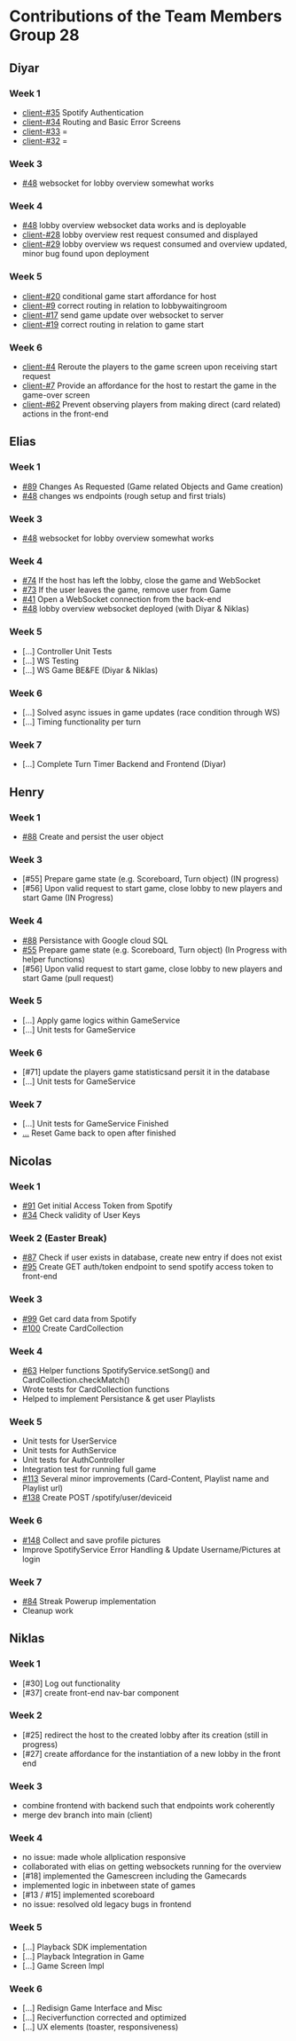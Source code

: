 # Contributions of the Team Members Group 28

## Diyar
### Week 1
* [client-#35](https://github.com/sopra-fs24-group-28/spotify-memory-client/issues/35) Spotify Authentication
* [client-#34](https://github.com/sopra-fs24-group-28/spotify-memory-client/issues/34) Routing and Basic Error Screens
* [client-#33](https://github.com/sopra-fs24-group-28/spotify-memory-client/issues/33) =
* [client-#32](https://github.com/sopra-fs24-group-28/spotify-memory-client/issues/32) =

### Week 3
* [#48](https://github.com/sopra-fs24-group-28/spotify-memory-server/issues/48) websocket for lobby overview somewhat works

### Week 4
* [#48](https://github.com/sopra-fs24-group-28/spotify-memory-server/issues/48) lobby overview websocket data works and is deployable
* [client-#28](https://github.com/sopra-fs24-group-28/spotify-memory-client/issues/28) lobby overview rest request consumed and displayed
* [client-#29](https://github.com/sopra-fs24-group-28/spotify-memory-client/issues/29) lobby overview ws request consumed and overview updated, minor bug found upon deployment

### Week 5
* [client-#20](https://github.com/sopra-fs24-group-28/spotify-memory-client/issues/20) conditional game start affordance for host
* [client-#9](https://github.com/sopra-fs24-group-28/spotify-memory-client/issues/9) correct routing in relation to lobbywaitingroom
* [client-#17](https://github.com/sopra-fs24-group-28/spotify-memory-client/issues/17) send game update over websocket to server
* [client-#19](https://github.com/sopra-fs24-group-28/spotify-memory-client/issues/19) correct routing in relation to game start

### Week 6
* [client-#4](https://github.com/sopra-fs24-group-28/spotify-memory-client/issues/4) Reroute the players to the game screen upon receiving start request
* [client-#7](https://github.com/sopra-fs24-group-28/spotify-memory-client/issues/7) Provide an affordance for the host to restart the game in the game-over screen
* [client-#62](https://github.com/sopra-fs24-group-28/spotify-memory-client/issues/62) Prevent observing players from making direct (card related) actions in the front-end


## Elias
### Week 1
* [#89](https://github.com/sopra-fs24-group-28/spotify-memory-server/issues/89) Changes As Requested (Game related Objects and Game creation)
* [#48](https://github.com/sopra-fs24-group-28/spotify-memory-server/issues/48) changes ws endpoints (rough setup and first trials)

### Week 3
* [#48](https://github.com/sopra-fs24-group-28/spotify-memory-server/issues/48) websocket for lobby overview somewhat works

### Week 4
* [#74](https://github.com/sopra-fs24-group-28/spotify-memory-server/issues/74#issue-2203802887) If the host has left the lobby, close the game and WebSocket
* [#73](https://github.com/sopra-fs24-group-28/spotify-memory-server/issues/73#issue-2203802872) If the user leaves the game, remove user from Game
* [#41](https://github.com/sopra-fs24-group-28/spotify-memory-server/issues/41#issue-2203432033) Open a WebSocket connection from the back-end
* [#48](https://github.com/sopra-fs24-group-28/spotify-memory-server/issues/48) lobby overview websocket deployed (with Diyar & Niklas)

### Week 5
* [...] Controller Unit Tests
* [...] WS Testing
* [...] WS Game BE&FE (Diyar & Niklas)

### Week 6
* [...] Solved async issues in game updates (race condition through WS)
* [...] Timing functionality per turn

### Week 7
* [...] Complete Turn Timer Backend and Frontend (Diyar)

## Henry

### Week 1
* [#88](https://github.com/sopra-fs24-group-28/spotify-memory-server/issues/88) Create and persist the user object

### Week 3
* [#55] Prepare game state (e.g. Scoreboard, Turn object) (IN progress)
* [#56] Upon valid request to start game, close lobby to new players and start Game (IN Progress)

### Week 4
* [#88](https://github.com/sopra-fs24-group-28/spotify-memory-server/issues/88) Persistance with Google cloud SQL
* [#55](https://github.com/sopra-fs24-group-28/spotify-memory-server/issues/55) Prepare game state (e.g. Scoreboard, Turn object) (In Progress with helper functions)
* [#56] Upon valid request to start game, close lobby to new players and start Game (pull request)

### Week 5
* [...] Apply game logics within GameService
* [...] Unit tests for GameService

### Week 6
* [#71] update the players game statisticsand persit it in the database
* [...] Unit tests for GameService

### Week 7
* [...] Unit tests for GameService Finished
* [...](https://github.com/sopra-fs24-group-28/spotify-memory-server/pull/165) Reset Game back to open after finished
  

## Nicolas
### Week 1
* [#91](https://github.com/sopra-fs24-group-28/spotify-memory-server/issues/91) Get initial Access Token from Spotify
* [#34](https://github.com/sopra-fs24-group-28/spotify-memory-server/issues/34) Check validity of User Keys

### Week 2 (Easter Break)
* [#87](https://github.com/sopra-fs24-group-28/spotify-memory-server/issues/87) Check if user exists in database, create new entry if does not exist
* [#95](https://github.com/sopra-fs24-group-28/spotify-memory-server/issues/95) Create GET auth/token endpoint to send spotify access token to front-end

### Week 3
* [#99](https://github.com/sopra-fs24-group-28/spotify-memory-server/issues/99) Get card data from Spotify
* [#100](https://github.com/sopra-fs24-group-28/spotify-memory-server/issues/100) Create CardCollection

### Week 4
* [#63](https://github.com/sopra-fs24-group-28/spotify-memory-server/issues/63) Helper functions SpotifyService.setSong() and CardCollection.checkMatch()
* Wrote tests for CardCollection functions
* Helped to implement Persistance & get user Playlists

### Week 5
* Unit tests for UserService
* Unit tests for AuthService
* Unit tests for AuthController
* Integration test for running full game
* [#113](https://github.com/sopra-fs24-group-28/spotify-memory-server/issues/113) Several minor improvements (Card-Content, Playlist name and Playlist url)
* [#138](https://github.com/sopra-fs24-group-28/spotify-memory-server/issues/138) Create POST /spotify/user/deviceid

### Week 6
* [#148](https://github.com/sopra-fs24-group-28/spotify-memory-server/issues/148) Collect and save profile pictures
* Improve SpotifyService Error Handling & Update Username/Pictures at login

### Week 7
* [#84](https://github.com/sopra-fs24-group-28/spotify-memory-server/issues/84) Streak Powerup implementation
* Cleanup work

## Niklas
### Week 1
* [#30] Log out functionality
* [#37] create front-end nav-bar component

### Week 2
* [#25] redirect the host to the created lobby after its creation (still in progress)
* [#27] create affordance for the instantiation of a new lobby in the front end

### Week 3
* combine frontend with backend such that endpoints work coherently
* merge dev branch into main (client)

### Week 4
* no issue: made whole allplication responsive
* collaborated with elias on getting websockets running for the overview
* [#18] implemented the Gamescreen including the Gamecards
* implemented logic in inbetween state of games
* [#13 / #15] implemented scoreboard
* no issue: resolved old legacy bugs in frontend

### Week 5
* [...] Playback SDK implementation
* [...] Playback Integration in Game
* [...] Game Screen Impl

### Week 6
* [...] Redisign Game Interface and Misc
* [...] Reciverfunction corrected and optimized
* [...] UX elements (toaster, responsiveness)
